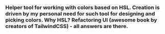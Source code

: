 ### Helper tool for working with colors based on HSL. Creation is driven by my personal need for such tool for designing and picking colors. Why HSL? Refactoring UI (awesome book by creators of TailwindCSS) - all answers are there. 
